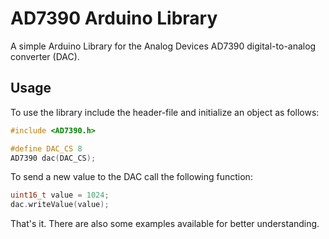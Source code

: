 # AD7390 Arduino Library
A simple Arduino Library for the Analog Devices AD7390 digital-to-analog converter (DAC).

## Usage
To use the library include the header-file and initialize an object as follows:

```c
#include <AD7390.h>

#define DAC_CS 8
AD7390 dac(DAC_CS);
```

To send a new value to the DAC call the following function:

```c
uint16_t value = 1024;
dac.writeValue(value);
```

That's it. There are also some examples available for better understanding.
